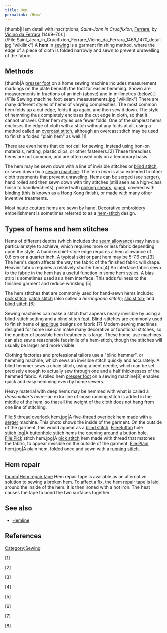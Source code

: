 ```yaml
---
title: Hem
permalink: /Hem/
---
```


[thumb\|Hem detail with inscriptions, *Saint-John in Crucifixion*,
[Ferrara](Ferrara "wikilink"), by [Vicino da
Ferrara](/Vicino_da_Ferrara "wikilink")
(1469–70).](/File:Saint_Jean_in_Crucifixion_Ferrare_Vicino_da_Ferrara_1469_1470_detail.jpg "wikilink")
A **hem** in [sewing](/sewing "wikilink") is a garment finishing method,
where the edge of a piece of cloth is folded narrowly and sewn to
prevent unravelling of the fabric.

## Methods

[thumb\|A [presser foot](presser_foot "wikilink") on a home sewing
machine includes measurement markings on the plate beneath the foot for
easier hemming. Shown are measurements in fractions of an inch (above)
and in millimetres
(below).](/File:Sewing_machine_foot_seam_measurements.jpg "wikilink")
There are many different styles of hems of varying complexities. The
most common hem folds up a cut edge, folds it up again, and then sew it
down. The style of hemming thus completely encloses the cut edge in
cloth, so that it cannot unravel. Other hem styles use fewer folds. One
of the simplest hems encloses the edge of cloth with a stitch without
any folds at all, using a method called an [overcast
stitch](/overcast_stitch "wikilink"), although an overcast stitch may be
used to finish a folded "plain hem" as well.[1]

There are even hems that do not call for sewing, instead using iron-on
materials, netting, plastic clips, or other fasteners.[2] These
threadless hems are not common, and are often used only on a temporary
basis.

The hem may be sewn down with a line of invisible stitches or [blind
stitch](/blind_stitch "wikilink"), or sewn down by a [sewing
machine](/sewing_machine "wikilink"). The term *hem* is also extended to
other cloth treatments that prevent unraveling. Hems can be serged (see
[serger](/serger "wikilink")), hand rolled and then sewn down with tiny
stitches (still seen as a high-class finish to handkerchiefs), pinked
with [pinking shears](/pinking_shears "wikilink"),
[piped](/Piping_(sewing) "wikilink"), covered with
[binding](/binding_(sewing) "wikilink") (this is known as a [Hong Kong
finish](/Seam_(sewing)#Finishes "wikilink")), or made with many other
inventive treatments.

Most [haute couture](/haute_couture "wikilink") hems are sewn by hand.
Decorative embroidery embellishment is sometimes referred to as a
[hem-stitch](/hem-stitch "wikilink") design.

## Types of hems and hem stitches

Hems of different depths (which includes the [seam
allowance](/seam_allowance "wikilink")) may have a particular style to
achieve, which requires more or less fabric depending upon the style. A
handkerchief-style edge requires a hem allowance of 0.6 cm or a quarter
inch. A typical skirt or pant hem may be 5-7.6 cm.[3] The hem's depth
affects the way the fabric of the finished fabric will drape. Heavier
fabric requires a relatively shorter hem.[4] An interface fabric sewn to
the fabric in the hem has a useful function in some hem styles. A
[bias](/bias_(textile) "wikilink") strip is sometimes used as a hem
interface. This adds fullness to the finished garment and reduce
wrinkling.[5]

The hem stitches that are commonly used for hand-sewn hems include:
[pick stitch](/pick_stitch "wikilink"); [catch
stitch](/Cross_stitches "wikilink") (also called a *herringbone
stitch*); [slip stitch](/slip_stitch "wikilink"); and [blind
stitch](/blind_stitch "wikilink").[6]

Sewing machines can make a stitch that appears nearly invisible by using
a blind-stitch setting and a blind stitch
[foot](/Foot_(sewing) "wikilink"). Blind-stitches are commonly used to
finish hems of [applique](/applique "wikilink") designs on fabric.[7]
Modern sewing machines designed for home use can make many decorative or
functional stitches, so the number of possible hem treatments is large.
These home-use machines can also sew a reasonable facsimile of a
hem-stitch, though the stitches will usually be larger and more visible.

Clothing factories and professional tailors use a "blind hemmer", or
hemming machine, which sews an invisible stitch quickly and accurately.
A blind hemmer sews a chain stitch, using a bent needle, which can be
set precisely enough to actually sew through one and a half thicknesses
of the hemmed fabric. A rolled hem [presser
foot](/presser_foot "wikilink") on a sewing machine[8] enables quick and
easy hemming even by home sewers.

Heavy material with deep hems may be hemmed with what is called a
*dressmaker's hem*​—​an extra line of loose running stitch is added in
the middle of the hem, so that all the weight of the cloth does not hang
from one line of stitching.

<File:5> thread overlock hem.jpg\|A five-thread
[overlock](/Sewing_machine#Overlock "wikilink") hem made with a
[serger](/serger "wikilink") machine. This photo shows the inside of the
garment. On the outside of the garment, this would appear as a [blind
stitch](/blind_stitch "wikilink"). <File:Button> hole stitch.jpg\|A
[buttonhole stitch](/buttonhole_stitch "wikilink") hems the opening
around a button hole. <File:Pick> stitch hem.jpg\|A [pick
stitch](/pick_stitch "wikilink") hem made with thread that matches the
fabric, to appear invisible on the outside of the garment. <File:Plain>
hem.jpg\|A plain hem, folded once and sewn with a [running
stitch](/running_stitch "wikilink").

## Hem repair

[thumb\|Hem repair tape](/File:HemRepairTape.jpg "wikilink") Hem repair
tape is available as an alternative solution to sewing a broken hem. To
affect a fix, the hem repair tape is laid around the inside of the hem.
It is then ironed with a hot iron. The heat causes the tape to bond the
two surfaces together.

## See also

-   [Hemline](/Hemline "wikilink")

## References

[Category:Sewing](/Category:Sewing "wikilink")

[1]

[2]

[3]

[4]

[5]

[6]

[7]

[8]